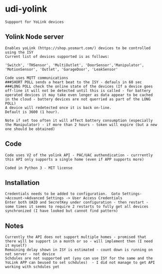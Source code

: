 # udi-yolink
    Suppport for YoLink devices 
    
## Yolink Node server
    Enables yoLink (https://shop.yosmart.com/) devices to be controlled using the ISY
    Current list of devices supported is as follows:
    
    'Switch', 'THSensor', 'MultiOutlet', 'DoorSensor','Manipulator', 'MotionSensor', 'Outlet', 'GarageDoor', 'LeakSensor'
    
    Code uses MQTT communications
    ###SHORT POLL sends a heart beat to the ISY - defauls in 60 sec
    ###LONG POLL check the online state of the devices (If a device goes off-line it will not be detected until this is called - for battery operated devices it may take even longer as data appear to be cached in the cloud - battery devices are not querried as part of the LONG POLL) 
    A device will redetected once it is back on-line. 
    Default is 3600 (1 hour).  

    Note if set too often it will affect battery consumption (especially the Manipulator) - if more than 2 hours - token will expire (but a new one should be obtained)


## Code
    Code uses V2 of the yolink API - PAC/UAC authendication - currrently this API only supports a single home (even if APP supports more)

    Coded in Python 3 - MIT license 

## Installation
    Credentials needs to be added to configuration.  Goto Settings->Account->Advanced Settings -> User Access Credentials 
    Enter both UAID and SecretKey under configuration - then restart - some times it seems to require 2 restarts to fully get all devices synchronized (I have looked but cannot find pattern)

## Notes 
    Currently the API does not support multiple homes - promised that there will be support in a month or so - will implement then (I need it myself)
    Remaining delay shown in ISY is estimated - count down is running on not server - not device
    Schdules are not supported yet (you can use ISY for the same and the YoLink APP can beused to set schdules)  - I did not manage to get API working with schdules yet 
    